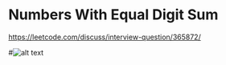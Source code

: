 # Numbers With Equal Digit Sum

https://leetcode.com/discuss/interview-question/365872/

#![alt text](https://assets.leetcode.com/users/siojl13/image_1570305047.png "Description")

